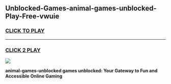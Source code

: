 
## Unblocked-Games-animal-games-unblocked-Play-Free-vwuie
<h3>
<a href="https://premium76.site?title=animal-games-unblocked&ref=12A">CLICK TO PLAY</a></h3>
<hr>

<h3>
<a href="https://premium76.site?title=animal-games-unblocked&ref=12A">CLICK 2 PLAY</a>
  
</h3>

<a href="https://premium76.site?title=animal-games-unblocked&ref=12A"><img src="https://clearcache.store/games.png"></a>


**animal-games-unblocked games unblocked: Your Gateway to Fun and Accessible Online Gaming**

